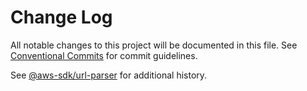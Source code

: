 # Change Log

All notable changes to this project will be documented in this file.
See [Conventional Commits](https://conventionalcommits.org) for commit guidelines.

See [@aws-sdk/url-parser](https://github.com/aws/aws-sdk-js-v3/blob/main/packages/url-parser/CHANGELOG.md) for additional history.
